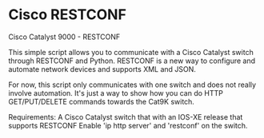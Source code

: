 # Cisco RESTCONF
Cisco Catalyst 9000 - RESTCONF

This simple script allows you to communicate with a Cisco Catalyst switch through RESTCONF and Python.
RESTCONF is a new way to configure and automate network devices and supports XML and JSON.

For now, this script only communicates with one switch and does not really involve automation. It's just a way to show how you can do HTTP GET/PUT/DELETE commands towards the Cat9K switch.

Requirements:
A Cisco Catalyst switch that with an IOS-XE release that supports RESTCONF
Enable 'ip http server' and 'restconf' on the switch.



